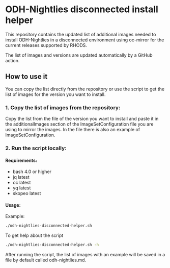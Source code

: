 # ODH-Nightlies disconnected install helper

This repository contains the updated list of additional images needed to install ODH-Nightlies in a disconnected environment using oc-mirror for the current releases supported by RHODS.

The list of images and versions are updated automatically by a GitHub action.

## How to use it

You can copy the list directly from the repository or use the script to get the list of images for the version you want to install.

### 1. Copy the list of images from the repository:

Copy the list from the file of the version you want to install and paste it in the additionalImages section of the ImageSetConfiguration file you are using to mirror the images. In the file there is also an example of ImageSetConfiguration.

### 2. Run the script locally:
#### Requirements:
- bash 4.0 or higher
- jq latest
- oc latest
- yq latest
- skopeo latest

#### Usage:

Example:
```bash
./odh-nightlies-disconnected-helper.sh
```

To get help about the script
```bash
./odh-nightlies-disconnected-helper.sh -h
```

After running the script, the list of images with an example will be saved in a file by default called odh-nightlies.md.